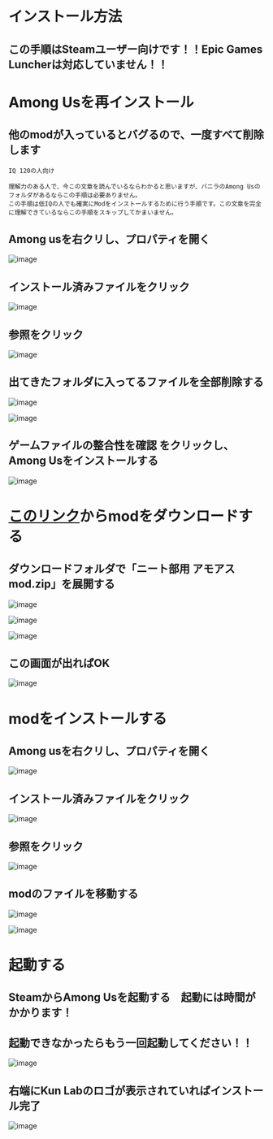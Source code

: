 # インストール方法

## この手順はSteamユーザー向けです！！Epic Games Luncherは対応していません！！

# Among Usを再インストール

## 他のmodが入っているとバグるので、一度すべて削除します

```
IQ 120の人向け

理解力のある人で、今この文章を読んでいるならわかると思いますが、バニラのAmong Usのフォルダがあるならこの手順は必要ありません。
この手順は低IQの人でも確実にModをインストールするために行う手順です。この文章を完全に理解できているならこの手順をスキップしてかまいません。
```

## Among usを右クリし、プロパティを開く

![image](https://github.com/TeamKun/SuperNewRolesWithKunLab/assets/55620461/80f520a8-5603-41f6-b72b-741552c5a77e)

## インストール済みファイルをクリック

![image](https://github.com/TeamKun/SuperNewRolesWithKunLab/assets/55620461/c0b9114f-ced9-4955-8206-71f3f9a06ad0)

## 参照をクリック
![image](https://github.com/TeamKun/SuperNewRolesWithKunLab/assets/55620461/f66d258b-035a-40fd-886d-42fc4b94036b)

## 出てきたフォルダに入ってるファイルを全部削除する

![image](https://github.com/TeamKun/SuperNewRolesWithKunLab/assets/55620461/f716dc8e-0f28-4b8a-a2bf-cd41ba0641c1)

![image](https://github.com/TeamKun/SuperNewRolesWithKunLab/assets/55620461/ff4880eb-f3ec-4142-b2cf-ecb81b51811a)


## ゲームファイルの整合性を確認 をクリックし、Among Usをインストールする
![image](https://github.com/TeamKun/SuperNewRolesWithKunLab/assets/55620461/d67a2a1b-317b-40e9-8e44-451d5cc0b989)


# [このリンク](https://github.com/TeamKun/SuperNewRolesWithKunLab/raw/master/%E3%83%8B%E3%83%BC%E3%83%88%E9%83%A8%E7%94%A8%20%E3%82%A2%E3%83%A2%E3%82%A2%E3%82%B9mod.zip)からmodをダウンロードする

## ダウンロードフォルダで「ニート部用 アモアスmod.zip」を展開する

![image](https://github.com/TeamKun/SuperNewRolesWithKunLab/assets/55620461/be6b09dc-59b1-4305-a6b5-748e54d1c83b)

![image](https://github.com/TeamKun/SuperNewRolesWithKunLab/assets/55620461/5cc709fb-d6f2-486f-b965-e000bb41a4eb)

![image](https://github.com/TeamKun/SuperNewRolesWithKunLab/assets/55620461/ff1d38f3-762a-4101-b8a9-3fa5d3632b32)

## この画面が出ればOK

![image](https://github.com/TeamKun/SuperNewRolesWithKunLab/assets/55620461/16ba8acd-21bc-458a-87cb-2c72a221c0d8)

# modをインストールする

## Among usを右クリし、プロパティを開く

![image](https://github.com/TeamKun/SuperNewRolesWithKunLab/assets/55620461/80f520a8-5603-41f6-b72b-741552c5a77e)

## インストール済みファイルをクリック

![image](https://github.com/TeamKun/SuperNewRolesWithKunLab/assets/55620461/c0b9114f-ced9-4955-8206-71f3f9a06ad0)

## 参照をクリック
![image](https://github.com/TeamKun/SuperNewRolesWithKunLab/assets/55620461/f66d258b-035a-40fd-886d-42fc4b94036b)


## modのファイルを移動する

![image](https://github.com/TeamKun/SuperNewRolesWithKunLab/assets/55620461/01e1791a-8237-4922-bb37-86e62cd8bec9)


![image](https://github.com/TeamKun/SuperNewRolesWithKunLab/assets/55620461/e5fa585b-f620-4783-a2ef-767ef856a429)

# 起動する

## SteamからAmong Usを起動する　起動には時間がかかります！
## 起動できなかったらもう一回起動してください！！

![image](https://github.com/TeamKun/SuperNewRolesWithKunLab/assets/55620461/86989c02-c017-4944-96bb-e21e4009c3d0)

## 右端にKun Labのロゴが表示されていればインストール完了

![image](https://github.com/TeamKun/SuperNewRolesWithKunLab/assets/55620461/e550fffd-0ca3-43e5-a2e2-98d91d8b3ebb)



